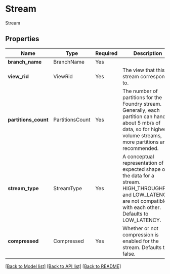 # Stream

Stream

## Properties
| Name | Type | Required | Description |
| ------------ | ------------- | ------------- | ------------- |
**branch_name** | BranchName | Yes |  |
**view_rid** | ViewRid | Yes | The view that this stream corresponds to.  |
**partitions_count** | PartitionsCount | Yes | The number of partitions for the Foundry stream.  Generally, each partition can handle about 5 mb/s of data, so for higher volume streams, more partitions are recommended.  |
**stream_type** | StreamType | Yes | A conceptual representation of the expected shape of the data for a stream. HIGH_THROUGHPUT and LOW_LATENCY are not compatible with each other. Defaults to LOW_LATENCY.  |
**compressed** | Compressed | Yes | Whether or not compression is enabled for the stream. Defaults to false.  |


[[Back to Model list]](../../../../README.md#models-v2-link) [[Back to API list]](../../../../README.md#apis-v2-link) [[Back to README]](../../../../README.md)
